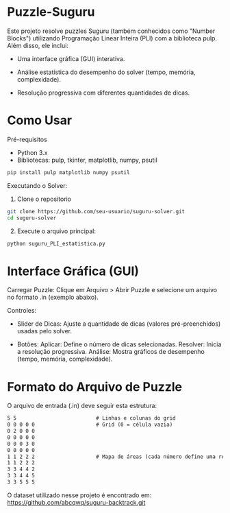 # Puzzle-Suguru
Este projeto resolve puzzles Suguru (também conhecidos como "Number Blocks") utilizando Programação Linear Inteira (PLI) com a biblioteca pulp. Além disso, ele inclui:

- Uma interface gráfica (GUI) interativa.

- Análise estatística do desempenho do solver (tempo, memória, complexidade).

- Resolução progressiva com diferentes quantidades de dicas.

# Como Usar
Pré-requisitos
- Python 3.x
- Bibliotecas: pulp, tkinter, matplotlib, numpy, psutil
  

```bash
pip install pulp matplotlib numpy psutil
```
Executando o Solver:
1. Clone o repositorio
```bash
git clone https://github.com/seu-usuario/suguru-solver.git
cd suguru-solver
```

2. Execute o arquivo principal:
```bash
python suguru_PLI_estatistica.py
```

# Interface Gráfica (GUI)
Carregar Puzzle: Clique em Arquivo > Abrir Puzzle e selecione um arquivo no formato .in (exemplo abaixo).

Controles:
- Slider de Dicas: Ajuste a quantidade de dicas (valores pré-preenchidos) usadas pelo solver.

- Botões: Aplicar: Define o número de dicas selecionadas. Resolver: Inicia a resolução progressiva. Análise: Mostra gráficos de desempenho (tempo, memória, complexidade).

# Formato do Arquivo de Puzzle
O arquivo de entrada (.in) deve seguir esta estrutura:

```md
5 5                          # Linhas e colunas do grid
0 0 0 0 0                    # Grid (0 = célula vazia)
0 2 0 0 0
0 0 0 0 0
0 0 0 3 0
0 0 0 0 0
1 1 2 2 2                    # Mapa de áreas (cada número define uma região)
1 1 2 2 2
3 3 4 4 2
3 3 4 4 5
3 3 5 5 5
```
O dataset utilizado nesse projeto é encontrado em: https://github.com/abcqwq/suguru-backtrack.git
